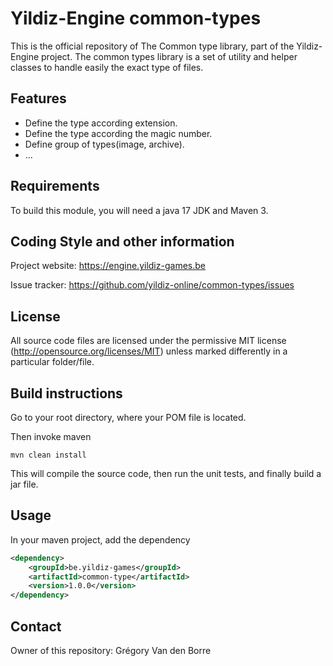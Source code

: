 # Yildiz-Engine common-types

This is the official repository of The Common type library, part of the Yildiz-Engine project.
The common types library is a set of utility and helper classes to handle easily the exact type of files.

## Features

* Define the type according extension.
* Define the type according the magic number.
* Define group of types(image, archive).
* ...

## Requirements

To build this module, you will need a java 17 JDK and Maven 3.

## Coding Style and other information

Project website:
https://engine.yildiz-games.be

Issue tracker:
https://github.com/yildiz-online/common-types/issues

## License

All source code files are licensed under the permissive MIT license
(http://opensource.org/licenses/MIT) unless marked differently in a particular folder/file.

## Build instructions

Go to your root directory, where your POM file is located.

Then invoke maven

	mvn clean install

This will compile the source code, then run the unit tests, and finally build a jar file.

## Usage

In your maven project, add the dependency

```xml
<dependency>
    <groupId>be.yildiz-games</groupId>
    <artifactId>common-type</artifactId>
    <version>1.0.0</version>
</dependency>
```

## Contact
Owner of this repository: Grégory Van den Borre
